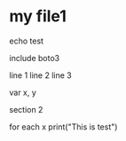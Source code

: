 # my file1

echo test

include boto3

line 1
line 2
line 3

var x, y

section 2

for each x
  print("This is test")



